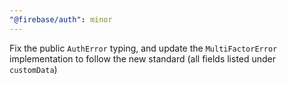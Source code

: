 ```yaml
---
"@firebase/auth": minor
---
```


Fix the public `AuthError` typing, and update the `MultiFactorError` implementation to follow the new standard (all fields listed under `customData`)
